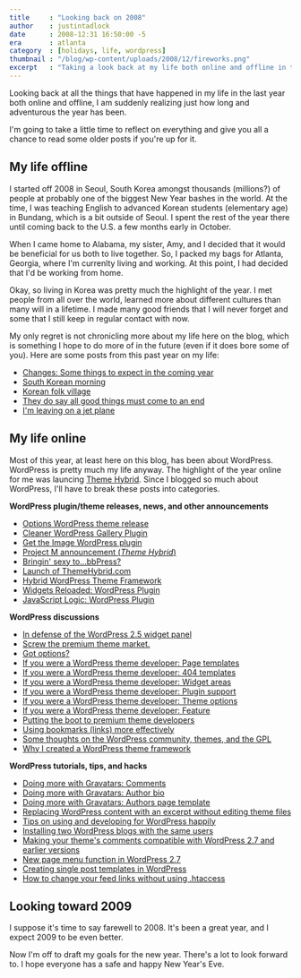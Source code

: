```yaml
---
title     : "Looking back on 2008"
author    : justintadlock
date      : 2008-12:31 16:50:00 -5
era       : atlanta
category  : [holidays, life, wordpress]
thumbnail : "/blog/wp-content/uploads/2008/12/fireworks.png"
excerpt   : "Taking a look back at my life both online and offline in the year of 2008.  View some great discussions, tutorials, and other announcements made throughout the year."
---
```


Looking back at all the things that have happened in my life in the last year both online and offline, I am suddenly realizing just how long and adventurous the year has been.

I'm going to take a little time to reflect on everything and give you all a chance to read some older posts if you're up for it.

<h2>My life offline</h2>

I started off 2008 in Seoul, South Korea amongst thousands (millions?) of people at probably one of the biggest New Year bashes in the world.  At the time, I was teaching English to advanced Korean students (elementary age) in Bundang, which is a bit outside of Seoul.  I spent the rest of the year there until coming back to the U.S. a few months early in October.

When I came home to Alabama, my sister, Amy, and I decided that it would be beneficial for us both to live together.  So, I packed my bags for Atlanta, Georgia, where I'm currenlty living and working.  At this point, I had decided that I'd be working from home.

Okay, so living in Korea was pretty much the highlight of the year.  I met people from all over the world, learned more about different cultures than many will in a lifetime.  I made many good friends that I will never forget and some that I still keep in regular contact with now.

My only regret is not chronicling more about my life here on the blog, which is something I hope to do more of in the future (even if it does bore some of you).  Here are some posts from this past year on my life:

<ul>
<li><a href="http://justintadlock.com/archives/2008/01/09/changes-some-things-to-expect-in-the-coming-year" title="Changes: Some things to expect in the coming year">Changes: Some things to expect in the coming year</a></li>
<li><a href="http://justintadlock.com/archives/2008/05/04/south-korean-morning" title="South Korean morning">South Korean morning</a></li>
<li><a href="http://justintadlock.com/archives/2008/06/08/korean-folk-village" title="Korean folk village">Korean folk village</a></li>
<li><a href="http://justintadlock.com/archives/2008/09/18/they-do-say-all-good-things-must-come-to-an-end" title="They do say all good things must come to an end">They do say all good things must come to an end</a></li>
<li><a href="http://justintadlock.com/archives/2008/10/03/im-leaving-on-a-jet-plane" title="I'm leaving on a jet plan">I'm leaving on a jet plane</a></li>
</ul>

<h2>My life online</h2>

Most of this year, at least here on this blog, has been about WordPress.  WordPress is pretty much my life anyway.  The highlight of the year online for me was launcing <a href="http://themehybrid.com" title="Theme Hybrid: WordPress themes club">Theme Hybrid</a>.  Since I blogged so much about WordPress, I'll have to break these posts into categories.

<strong>WordPress plugin/theme releases, news, and other announcements</strong>

<ul>
<li><a href="http://justintadlock.com/archives/2008/02/24/options-wordpress-theme" title="Options WordPress theme">Options WordPress theme release</a></li>
<li><a href="http://justintadlock.com/archives/2008/04/13/cleaner-wordpress-gallery-plugin" title="Cleaner WordPress Gallery Plugin">Cleaner WordPress Gallery Plugin</a></li>
<li><a href="http://justintadlock.com/archives/2008/05/27/get-the-image-wordpress-plugin" title="Get the Image WordPress plugin">Get the Image WordPress plugin</a></li>
<li><a href="http://justintadlock.com/archives/2008/05/31/project-m" title="Project M">Project M announcement (<em>Theme Hybrid</em>)</a></li>
<li><a href="http://justintadlock.com/archives/2008/07/06/bringin-sexy-tobbpress" title="Bringin' sexy to...bbPress?">Bringin' sexy to...bbPress?</a></li>
<li><a href="http://justintadlock.com/archives/2008/08/05/wordpress-theme-club-launch" title="WordPress theme club launch">Launch of ThemeHybrid.com</a></li>
<li><a href="http://justintadlock.com/archives/2008/11/12/hybrid-wordpress-theme-framework" title="Hybrid WordPress Theme Framework">Hybrid WordPress Theme Framework</a></li>
<li><a href="http://justintadlock.com/archives/2008/12/09/widgets-reloaded-wordpress-plugin" title="Widgets Reloaded: WordPress Plugin">Widgets Reloaded: WordPress Plugin</a></li>
<li><a href="http://justintadlock.com/archives/2008/12/12/javascript-logic-wordpress-plugin" title="JavaScript Logic: WordPress Plugin">JavaScript Logic: WordPress Plugin</a></li>
</ul>

<strong>WordPress discussions</strong>

<ul>
<li><a href="http://justintadlock.com/archives/2008/04/05/in-defense-of-the-wordpress-25-widget-panel" title="In defense of the WordPress 2.5 widget panel">In defense of the WordPress 2.5 widget panel</a></li>
<li><a href="http://justintadlock.com/archives/2008/05/29/screw-the-premium-theme-market" title="Screw the premium theme market.">Screw the premium theme market.</a></li>
<li><a href="http://justintadlock.com/archives/2008/07/13/got-options" title="Got options?">Got options?</a></li>
<li><a href="http://justintadlock.com/archives/2008/10/02/if-you-were-a-wordpress-theme-developer-page-templates" title="If you were a WordPress theme developer: Page templates">If you were a WordPress theme developer: Page templates</a></li>
<li><a href="http://justintadlock.com/archives/2008/10/04/if-you-were-a-wordpress-theme-developer-404-templates" title="If you were a WordPress theme developer: 404 templates">If you were a WordPress theme developer: 404 templates</a></li>
<li><a href="http://justintadlock.com/archives/2008/10/05/if-you-were-a-wordpress-theme-developer-widget-areas" title="If you were a WordPress theme developer: Widget areas">If you were a WordPress theme developer: Widget areas</a></li>
<li><a href="http://justintadlock.com/archives/2008/10/06/if-you-were-a-wordpress-theme-developer-plugin-support" title="If you were a WordPress theme developer: Plugin support">If you were a WordPress theme developer: Plugin support</a></li>
<li><a href="http://justintadlock.com/archives/2008/10/15/if-you-were-a-wordpress-theme-developer-theme-options" title="If you were a WordPress theme developer: Theme options">If you were a WordPress theme developer: Theme options</a></li>
<li><a href="http://justintadlock.com/archives/2008/10/16/if-you-were-a-wordpress-theme-developer-feature" title="If you were a WordPress theme developer: Feature">If you were a WordPress theme developer: Feature</a></li>
<li><a href="http://justintadlock.com/archives/2008/12/11/automattic-putting-the-boot-to-premium-theme-developers" title="Automattic putting the boot to premium theme developers">Putting the boot to premium theme developers</a></li>
<li><a href="http://justintadlock.com/archives/2008/12/18/using-bookmarks-more-effectively" title="Using bookmarks more effectively">Using bookmarks (links) more effectively</a></li>
<li><a href="http://justintadlock.com/archives/2008/12/18/some-thoughts-on-the-wordpress-community-themes-and-the-gpl" title="Some thoughts on the WordPress community, themes, and the GPL">Some thoughts on the WordPress community, themes, and the GPL</a></li>
<li><a href="http://justintadlock.com/archives/2008/12/24/why-i-created-a-wordpress-theme-framework" title="Why I created a WordPress theme framework">Why I created a WordPress theme framework</a></li>
</ul>

<strong>WordPress tutorials, tips, and hacks</strong>

<ul>
<li><a href="http://justintadlock.com/archives/2008/04/30/doing-more-with-gravatars-part-1" title="Doing more with Gravatars: Comments">Doing more with Gravatars: Comments</a></li>
<li><a href="http://justintadlock.com/archives/2008/05/05/doing-more-with-gravatars-part-2" title="Doing more with Gravatars: Author bio">Doing more with Gravatars: Author bio</a></li>
<li><a href="http://justintadlock.com/archives/2008/06/09/doing-more-with-gravatars-authors-template-page" title="Doing more with Gravatars: Author page template">Doing more with Gravatars: Authors page template</a></li>
<li><a href="http://justintadlock.com/archives/2008/08/24/replacing-wordpress-content-with-an-excerpt-without-editing-theme-files" title="Replacing WordPress content with an excerpt without editing theme files">Replacing WordPress content with an excerpt without editing theme files</a></li>
<li><a href="http://justintadlock.com/archives/2008/08/25/tips-on-using-and-developing-for-wordpress-happily" title="Tips on using and developing for WordPress happily">Tips on using and developing for WordPress happily</a></li>
<li><a href="http://justintadlock.com/archives/2008/09/20/installing-two-wordpress-blogs-with-the-same-users" title="Installing two WordPress blogs with the same users">Installing two WordPress blogs with the same users</a></li>
<li><a href="http://justintadlock.com/archives/2008/11/01/making-your-themes-comments-compatible-with-wordpress-27-and-earlier-versions" title="Making your theme's comments compatible with WordPress 2.7 and earlier versions">Making your theme's comments compatible with WordPress 2.7 and earlier versions</a></li>
<li><a href="http://justintadlock.com/archives/2008/11/10/new-page-menu-function-in-wordpress-27" title="New page menu function in WordPress 2.7">New page menu function in WordPress 2.7</a></li>
<li><a href="http://justintadlock.com/archives/2008/12/06/creating-single-post-templates-in-wordpress" title="Creating single post templates in WordPress">Creating single post templates in WordPress</a></li>
<li><a href="http://justintadlock.com/archives/2008/12/15/how-to-change-your-feed-links-without-using-htaccess" title="How to change your feed links without using htaccess">How to change your feed links without using .htaccess</a></li>
</ul>

<h2>Looking toward 2009</h2>

I suppose it's time to say farewell to 2008.  It's been a great year, and I expect 2009 to be even better.

Now I'm off to draft my goals for the new year.  There's a lot to look forward to.  I hope everyone has a safe and happy New Year's Eve.
